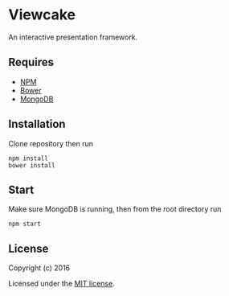 # Viewcake

An interactive presentation framework.

## Requires

* [NPM](https://www.npmjs.com)
* [Bower](http://bower.io)
* [MongoDB](https://www.mongodb.org)

## Installation

Clone repository then run

    npm install
    bower install

## Start

Make sure MongoDB is running, then from the root directory run

    npm start

## License

Copyright (c) 2016

Licensed under the [MIT license](LICENSE).
